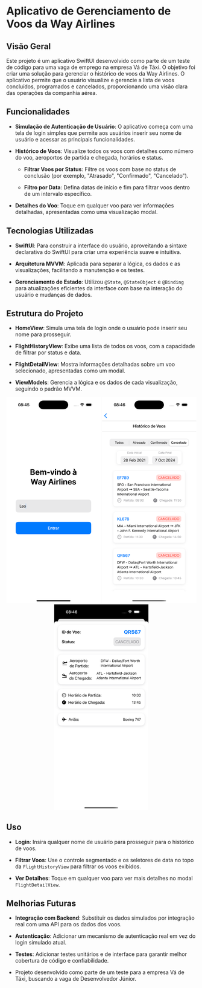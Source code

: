 # Aplicativo de Gerenciamento de Voos da Way Airlines 

  

## Visão Geral 

  

Este projeto é um aplicativo SwiftUI desenvolvido como parte de um teste de código para uma vaga de emprego na empresa Vá de Táxi. O objetivo foi criar uma solução para gerenciar o histórico de voos da Way Airlines. O aplicativo permite que o usuário visualize e gerencie a lista de voos concluídos, programados e cancelados, proporcionando uma visão clara das operações da companhia aérea. 

  

## Funcionalidades 

  

- **Simulação de Autenticação de Usuário**: O aplicativo começa com uma tela de login simples que permite aos usuários inserir seu nome de usuário e acessar as principais funcionalidades. 

- **Histórico de Voos**: Visualize todos os voos com detalhes como número do voo, aeroportos de partida e chegada, horários e status. 

  - **Filtrar Voos por Status**: Filtre os voos com base no status de conclusão (por exemplo, "Atrasado", "Confirmado", "Cancelado"). 

  - **Filtro por Data**: Defina datas de início e fim para filtrar voos dentro de um intervalo específico. 

- **Detalhes do Voo**: Toque em qualquer voo para ver informações detalhadas, apresentadas como uma visualização modal. 

  

## Tecnologias Utilizadas 

  

- **SwiftUI**: Para construir a interface do usuário, aproveitando a sintaxe declarativa do SwiftUI para criar uma experiência suave e intuitiva. 

- **Arquitetura MVVM**: Aplicada para separar a lógica, os dados e as visualizações, facilitando a manutenção e os testes. 

- **Gerenciamento de Estado**: Utilizou `@State`, `@StateObject` e `@Binding` para atualizações eficientes da interface com base na interação do usuário e mudanças de dados.  

## Estrutura do Projeto 

  

- **HomeView**: Simula uma tela de login onde o usuário pode inserir seu nome para prosseguir. 

- **FlightHistoryView**: Exibe uma lista de todos os voos, com a capacidade de filtrar por status e data. 

- **FlightDetailView**: Mostra informações detalhadas sobre um voo selecionado, apresentadas como um modal. 

- **ViewModels**: Gerencia a lógica e os dados de cada visualização, seguindo o padrão MVVM. 


<p align="center">
  <img src="https://github.com/fernandes-leo/WayAirlines---V-de-Taxi/blob/main/home.png" alt="Tela Home" width="250">
  <img src="https://github.com/fernandes-leo/WayAirlines---V-de-Taxi/blob/main/history.png" alt="Histórico" width="250">
  <img src="https://github.com/fernandes-leo/WayAirlines---V-de-Taxi/blob/main/detail.png" alt="Detalhes" width="250">
</p>

  

## Uso 

  

- **Login**: Insira qualquer nome de usuário para prosseguir para o histórico de voos. 

- **Filtrar Voos**: Use o controle segmentado e os seletores de data no topo da `FlightHistoryView` para filtrar os voos exibidos. 

- **Ver Detalhes**: Toque em qualquer voo para ver mais detalhes no modal `FlightDetailView`. 

   

## Melhorias Futuras 

  

- **Integração com Backend**: Substituir os dados simulados por integração real com uma API para os dados dos voos. 

- **Autenticação**: Adicionar um mecanismo de autenticação real em vez do login simulado atual. 

- **Testes**: Adicionar testes unitários e de interface para garantir melhor cobertura de código e confiabilidade. 

  

- Projeto desenvolvido como parte de um teste para a empresa Vá de Táxi, buscando a vaga de Desenvolvedor Júnior. 
